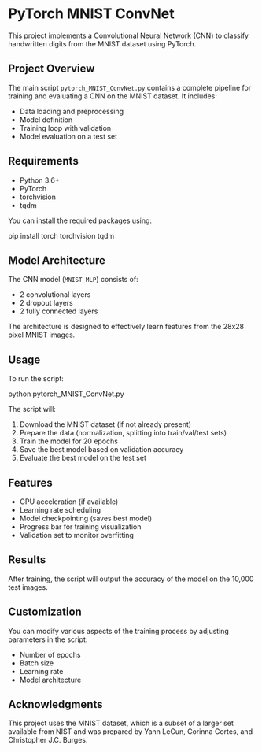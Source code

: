# PyTorch MNIST ConvNet

This project implements a Convolutional Neural Network (CNN) to classify handwritten digits from the MNIST dataset using PyTorch.

## Project Overview

The main script `pytorch_MNIST_ConvNet.py` contains a complete pipeline for training and evaluating a CNN on the MNIST dataset. It includes:

- Data loading and preprocessing
- Model definition
- Training loop with validation
- Model evaluation on a test set

## Requirements

- Python 3.6+
- PyTorch
- torchvision
- tqdm

You can install the required packages using:

pip install torch torchvision tqdm

## Model Architecture

The CNN model (`MNIST_MLP`) consists of:

- 2 convolutional layers
- 2 dropout layers
- 2 fully connected layers

The architecture is designed to effectively learn features from the 28x28 pixel MNIST images.

## Usage

To run the script:

python pytorch_MNIST_ConvNet.py

The script will:

1. Download the MNIST dataset (if not already present)
2. Prepare the data (normalization, splitting into train/val/test sets)
3. Train the model for 20 epochs
4. Save the best model based on validation accuracy
5. Evaluate the best model on the test set

## Features

- GPU acceleration (if available)
- Learning rate scheduling
- Model checkpointing (saves best model)
- Progress bar for training visualization
- Validation set to monitor overfitting

## Results

After training, the script will output the accuracy of the model on the 10,000 test images.

## Customization

You can modify various aspects of the training process by adjusting parameters in the script:

- Number of epochs
- Batch size
- Learning rate
- Model architecture

## Acknowledgments

This project uses the MNIST dataset, which is a subset of a larger set available from NIST and was prepared by Yann LeCun, Corinna Cortes, and Christopher J.C. Burges.
